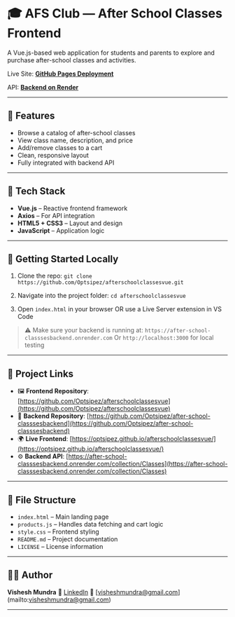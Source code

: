# 🎓 AFS Club — After School Classes Frontend

A Vue.js-based web application for students and parents to explore and purchase after-school classes and activities.

Live Site: **[GitHub Pages Deployment](https://optsipez.github.io/afterschoolclassesvue/)**

API: **[Backend on Render](https://after-school-classsesbackend.onrender.com/collection/Classes)**

---

## 🌟 Features

* Browse a catalog of after-school classes
* View class name, description, and price
* Add/remove classes to a cart
* Clean, responsive layout
* Fully integrated with backend API

---

## 🧰 Tech Stack

* **Vue.js** – Reactive frontend framework
* **Axios** – For API integration
* **HTML5 + CSS3** – Layout and design
* **JavaScript** – Application logic

---

## 🚀 Getting Started Locally

1. Clone the repo:
   `git clone https://github.com/Optsipez/afterschoolclassesvue.git`

2. Navigate into the project folder:
   `cd afterschoolclassesvue`

3. Open `index.html` in your browser
   OR use a Live Server extension in VS Code

> ⚠️ Make sure your backend is running at:
> `https://after-school-classsesbackend.onrender.com`
> Or `http://localhost:3000` for local testing

---

## 🔗 Project Links

* 🖼️ **Frontend Repository**: [https://github.com/Optsipez/afterschoolclassesvue](https://github.com/Optsipez/afterschoolclassesvue)
* 🧠 **Backend Repository**: [https://github.com/Optsipez/after-school-classsesbackend](https://github.com/Optsipez/after-school-classsesbackend)
* 🌍 **Live Frontend**: [https://optsipez.github.io/afterschoolclassesvue/](https://optsipez.github.io/afterschoolclassesvue/)
* ⚙️ **Backend API**: [https://after-school-classsesbackend.onrender.com/collection/Classes](https://after-school-classsesbackend.onrender.com/collection/Classes)

---

## 📁 File Structure

* `index.html` – Main landing page
* `products.js` – Handles data fetching and cart logic
* `style.css` – Frontend styling
* `README.md` – Project documentation
* `LICENSE` – License information

---

## 👨‍💻 Author

**Vishesh Mundra**
🔗 [LinkedIn](www.linkedin.com/in/visheshh-mundra-231518254)
📧 \[visheshmundra@gmail.com](mailto:visheshmundra@gmail.com)

---

